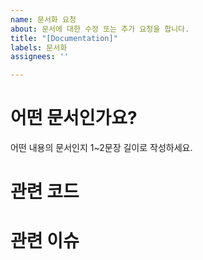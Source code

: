 ```yaml
---
name: 문서화 요청
about: 문서에 대한 수정 또는 추가 요청을 합니다.
title: "[Documentation]"
labels: 문서화
assignees: ''

---
```


# 어떤 문서인가요?
어떤 내용의 문서인지 1~2문장 길이로 작성하세요.

# 관련 코드

# 관련 이슈
